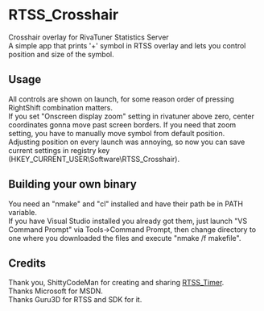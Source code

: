 # RTSS_Crosshair
Crosshair overlay for RivaTuner Statistics Server <br/>
A simple app that prints '+' symbol in RTSS overlay and lets you control position and size of the symbol. <br/>
## Usage
All controls are shown on launch, for some reason order of pressing RightShift combination matters. <br/>
If you set "Onscreen display zoom" setting in rivatuner above zero, center coordinates gonna move past screen borders. If you need that zoom setting, you have to manually move symbol from default position. <br/>
Adjusting position on every launch was annoying, so now you can save current settings in registry key (HKEY_CURRENT_USER\Software\RTSS_Crosshair). <br/>
## Building your own binary
You need an "nmake" and "cl" installed and have their path be in PATH variable. <br/>
If you have Visual Studio installed you already got them, just launch "VS Command Prompt" via Tools->Command Prompt, then change directory to one where you downloaded the files and execute "nmake /f makefile". <br/>
## Credits
Thank you, ShittyCodeMan for creating and sharing [RTSS_Timer](https://github.com/ShittyCodeMan/RTSS_Timer). <br/>
Thanks Microsoft for MSDN. <br/>
Thanks Guru3D for RTSS and SDK for it. <br/>
